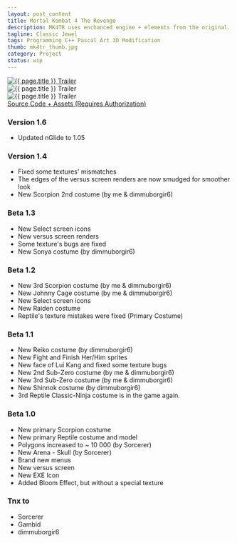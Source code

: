```yaml
---
layout: post_content
title: Mortal Kombat 4 The Revenge
description: MK4TR uses enchanced engine + elements from the original. MK Armageddon mixin.
tagline: Classic Jewel
tags: Programming C++ Pascal Art 3D Modification
thumb: mk4tr_thumb.jpg
category: Project
status: wip
---
```

<div class="box alt">
    <div class="row uniform 50%">
        <div class="4u 6u(small) 10u(vsmall) 12u(xsmall)">
            <a href="https://www.youtube.com/watch?v=TkWv3ZzwOlI">
                <img src="https://img.youtube.com/vi/TkWv3ZzwOlI/0.jpg" alt="{{ page.title }} Trailer">
            </a>
        </div>
        <div class="4u 6u(small) 10u(vsmall) 12u(xsmall)">
            <img src="{{ site.url_dir }}img/scrngrabbz8.png" alt="{{ page.title }} Trailer">
        </div>
        <div class="4u 6u(small) 10u(vsmall) 12u(xsmall)">
            <img src="{{ site.url_dir }}img/face1wa7.jpg" alt="{{ page.title }} Trailer">
        </div>
    </div>
</div>
<a href="https://bitbucket.org/insidious-src/mk4tr" class="icon fa-bitbucket"> Source Code + Assets (Requires Authorization)</a>

### Version 1.6 ###
- Updated nGlide to 1.05

### Version 1.4 ###
- Fixed some textures' mismatches
- The edges of the versus screen renders are now smudged for smoother look
- New Scorpion 2nd costume (by me & dimmuborgir6)

### Beta 1.3 ###
- New Select screen icons
- New versus screen renders
- Some texture's bugs are fixed
- New Sonya costume (by dimmuborgir6)

### Beta 1.2 ###
- New 3rd Scorpion costume (by me & dimmuborgir6)
- New Johnny Cage costume (by me & dimmuborgir6)
- New Select screen icons
- New Raiden costume
- Reptile's texture mistakes were fixed (Primary Costume)

### Beta 1.1 ###
- New Reiko costume (by dimmuborgir6)
- New Fight and Finish Her/Him sprites
- New face of Lui Kang and fixed some texture bugs
- New 2nd Sub-Zero costume (by me & dimmuborgir6)
- New 3rd Sub-Zero costume (by me & dimmuborgir6)
- New Shinnok costume (by dimmuborgir6)
- 3rd Reptile Classic-Ninja costume is in the game again.

### Beta 1.0 ###
- New primary Scorpion costume
- New primary Reptile costume and model
- Polygons increased to ~ 10 000 (by Sorcerer)
- New Arena - Skull (by Sorcerer)
- Brand new menus
- New versus screen
- New EXE Icon
- Added Bloom Effect, but without a special texture

### Tnx to ###
- Sorcerer
- Gambid
- dimmuborgir6

